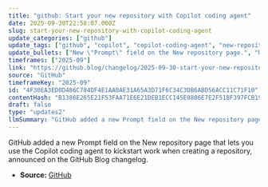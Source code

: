 ```yaml
---
title: "github: Start your new repository with Copilot coding agent"
date: 2025-09-30T22:58:07.000Z
slug: start-your-new-repository-with-copilot-coding-agent
update_categories: ["github"]
update_tags: ["github", "copilot", "copilot-coding-agent", "new-repository", "changelog"]
update_bullets: ["New \"Prompt\" field on the New repository page.", "Use the Copilot coding agent to kickstart your work when creating a repository.", "Feature announced on The GitHub Blog changelog (2025-09-30)."]
timeframes: ["2025-09"]
link: "https://github.blog/changelog/2025-09-30-start-your-new-repository-with-copilot-coding-agent"
source: "GitHub"
timeframeKey: "2025-09"
id: "4F30EA3ED0D486C784DF4E1AA0AE31A65A3D71F6C34C3DB6ABD56ACC11C71F10"
contentHash: "B1386E265E21F53FAA71E6E21DEB1ECC145E0806E7E2F518F397FCB19EAFF53F"
draft: false
type: "updates2"
llmSummary: "GitHub added a new Prompt field on the New repository page that lets you use the Copilot coding agent to kickstart work when creating a repository, announced on the GitHub Blog changelog."
---
```


GitHub added a new Prompt field on the New repository page that lets you use the Copilot coding agent to kickstart work when creating a repository, announced on the GitHub Blog changelog.

- **Source:** [GitHub](https://github.blog/changelog/2025-09-30-start-your-new-repository-with-copilot-coding-agent)
